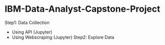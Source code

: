 # IBM-Data-Analyst-Capstone-Project
Step1: Data Collection
  - Using API (Jupyter)
  - Using Webscraping (Jupyter)
Step2: Explore Data
